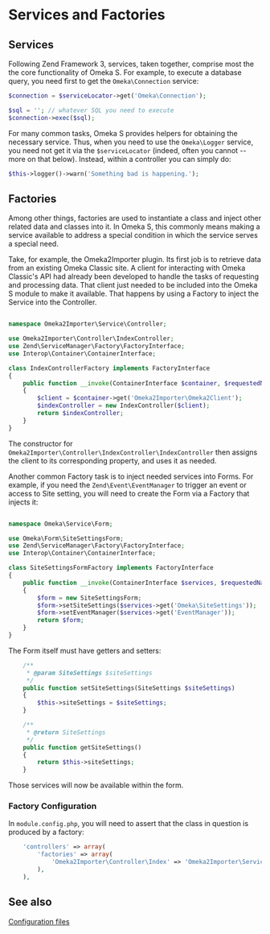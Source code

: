 # Services and Factories

## Services

Following Zend Framework 3, services, taken together, comprise most the the core functionality of Omeka S. For example, to execute a database query, you need first to get the `Omeka\Connection` service:

```php
$connection = $serviceLocator->get('Omeka\Connection');

$sql = ''; // whatever SQL you need to execute
$connection->exec($sql);
```

For many common tasks, Omeka S provides helpers for obtaining the necessary service. Thus, when you need to use the `Omeka\Logger` service, you need not get it via the `$serviceLocator` (indeed, often you cannot -- more on that below). Instead, within a controller you can simply do:

```php
$this->logger()->warn('Something bad is happening.');
```


## Factories

Among other things, factories are used to instantiate a class and inject other related data and classes into it. In Omeka S, this commonly means making a service available to address a special condition in which the service serves a special need.

Take, for example, the Omeka2Importer plugin. Its first job is to retrieve data from an existing Omeka Classic site. A client for interacting with Omeka Classic's API had already been developed to handle the tasks of requesting and processing data. That client just needed to be included into the Omeka S module to make it available. That happens by using a Factory to inject the Service into the Controller.

```php

namespace Omeka2Importer\Service\Controller;

use Omeka2Importer\Controller\IndexController;
use Zend\ServiceManager\Factory\FactoryInterface;
use Interop\Container\ContainerInterface;

class IndexControllerFactory implements FactoryInterface
{
    public function __invoke(ContainerInterface $container, $requestedName, array $options = null)
    {
        $client = $container->get('Omeka2Importer\Omeka2Client');
        $indexController = new IndexController($client);
        return $indexController;
    }
}
```
The constructor for `Omeka2Importer\Controller\IndexController\IndexController` then assigns the client to its corresponding property, and uses it as needed.

Another common Factory task is to inject needed services into Forms. For example, if you need the `Zend\Event\EventManager` to trigger an event or access to Site setting, you will need to create the Form via a Factory that injects it:

```php

namespace Omeka\Service\Form;

use Omeka\Form\SiteSettingsForm;
use Zend\ServiceManager\Factory\FactoryInterface;
use Interop\Container\ContainerInterface;

class SiteSettingsFormFactory implements FactoryInterface
{
    public function __invoke(ContainerInterface $services, $requestedName, array $options = null)
    {
        $form = new SiteSettingsForm;
        $form->setSiteSettings($services->get('Omeka\SiteSettings'));
        $form->setEventManager($services->get('EventManager'));
        return $form;
    }
}

```

The Form itself must have getters and setters:

```php
    /**
     * @param SiteSettings $siteSettings
     */
    public function setSiteSettings(SiteSettings $siteSettings)
    {
        $this->siteSettings = $siteSettings;
    }

    /**
     * @return SiteSettings
     */
    public function getSiteSettings()
    {
        return $this->siteSettings;
    }

```

Those services will now be available within the form.

### Factory Configuration

In `module.config.php`, you will need to assert that the class in question is produced by a factory:

```php
    'controllers' => array(
        'factories' => array(
            'Omeka2Importer\Controller\Index' => 'Omeka2Importer\Service\Controller\IndexControllerFactory',
        ),
    ),

```

## See also

[Configuration files](config.md)



